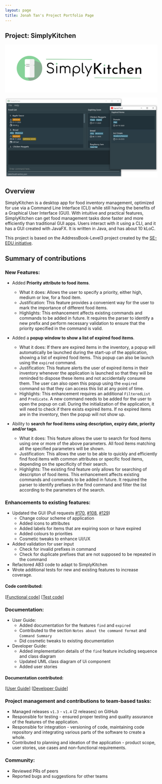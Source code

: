 ```yaml
---
layout: page
title: Jonah Tan's Project Portfolio Page
---
```


## Project: SimplyKitchen

![Application Logo](../images/Logo.png)

![SimplyKitchen UI](../images/Ui.png)

## Overview

SimplyKitchen is a desktop app for food inventory management, optimized for use via a Command Line Interface (CLI) while still having the benefits of a Graphical User Interface (GUI). With intuitive and practical features, SimplyKitchen can get food management tasks done faster and more efficiently than traditional GUI apps.
Users interact with it using a CLI, and it has a GUI created with JavaFX. It is written in Java, and has about 10 kLoC.

This project is based on the AddressBook-Level3 project created by the [SE-EDU initiative](https://se-education.org/).

## Summary of contributions

### New Features:

  * Added **Priority attribute to food items**.
    * What it does: Allows the user to specify a priority, either high, medium or low, for a food item.
    * Justification: This feature provides a convenient way for the user to mark the importance of different food items.
    * Highlights: This enhancement affects existing commands and commands to be added in future. It requires the parser to identify a new prefix and perform necessary validation to ensure that the priority specified in the command is valid.

  * Added a **popup window to show a list of expired food items**.
    * What it does: If there are expired items in the inventory, a popup will automatically be launched during the start-up of the application, showing a list of expired food items. This popup can also be launch using the `expired` command.
    * Justification: This feature alerts the user of expired items in their inventory whenever the application is launched so that they will be reminded to dispose these items and not accidentally consume them. The user can also open this popup using the `expired` command so that they can access this list at any point of time.
    * Highlights: This enhancement requires an additional `FilteredList` and `Predicate`. A new command needs to be added for the user to open the popup on call. During the initialization of the application, it will need to check if there exists expired items. If no expired items are in the inventory, then the popup will not show up. 

  * Ability to **search for food items using description, expiry date, priority and/or tags**.
    * What it does: This feature allows the user to search for food items using one or more of the above parameters. All food items matching all the specified parameters will be shown.
    * Justification: This allows the user to be able to quickly and efficiently find food items with common attributes or specific food items, depending on the specificity of their search. 
    * Highlights: The existing find feature only allows for searching of descripton of food items. This enhancement affects existing commands and commands to be added in future. It required the parser to identify prefixes in the find command and filter the list according to the parameters of the search.

### Enhancements to existing features:

  * Updated the GUI (Pull requests [\#170](https://github.com/AY2021S1-CS2103T-F13-4/tp/pull/170), [\#108](https://github.com/AY2021S1-CS2103T-F13-4/tp/pull/108), [\#129](https://github.com/AY2021S1-CS2103T-F13-4/tp/pull/129))
    * Change colour scheme of application
    * Added icons to attributes
    * Added labels for items that are expiring soon or have expired
    * Added colours to priorities
    * Cosmetic tweaks to enhance UI/UX
  * Added validation for user input
    * Check for invalid prefixes in command
    * Check for duplicate prefixes that are not supposed to be repeated in the command 
  * Refactored AB3 code to adapt to SimplyKitchen  
  * Wrote additional tests for new and existing features to increase coverage.

#### Code contributed: 
[[Functional code](https://nus-cs2103-ay2021s1.github.io/tp-dashboard/#breakdown=true&search=jonahtanjz&sort=groupTitle&sortWithin=title&since=2020-08-14&timeframe=commit&mergegroup=&groupSelect=groupByRepos&checkedFileTypes=docs~functional-code~test-code~other&tabOpen=true&tabType=authorship&zFR=false&until=2020-11-04&tabAuthor=jonahtanjz&tabRepo=AY2021S1-CS2103T-F13-4%2Ftp%5Bmaster%5D&authorshipIsMergeGroup=false&authorshipFileTypes=functional-code)] [[Test code](https://nus-cs2103-ay2021s1.github.io/tp-dashboard/#breakdown=true&search=jonahtanjz&sort=groupTitle&sortWithin=title&since=2020-08-14&timeframe=commit&mergegroup=&groupSelect=groupByRepos&checkedFileTypes=docs~functional-code~test-code~other&tabOpen=true&tabType=authorship&zFR=false&until=2020-11-04&tabAuthor=jonahtanjz&tabRepo=AY2021S1-CS2103T-F13-4%2Ftp%5Bmaster%5D&authorshipIsMergeGroup=false&authorshipFileTypes=test-code)]


### Documentation:
  * User Guide:
    * Added documentation for the features `find` and `expired`
    * Contributed to the section `Notes about the command format` and `Command Summary`   
    * Did cosmetic tweaks to existing documentation
  * Developer Guide:
    * Added implementation details of the `find` feature including sequence and class diagram
    * Updated UML class diagram of Ui component
    * Added user stories

#### Documentation contributed: 
[[User Guide](https://ay2021s1-cs2103t-f13-4.github.io/tp/UserGuide.html)] [[Developer Guide](https://ay2021s1-cs2103t-f13-4.github.io/tp/DeveloperGuide.html)]

### Project management and contributions to team-based tasks:
  * Managed releases `v1.3` - `v1.4` (2 releases) on GitHub
  * Responsible for testing - ensured proper testing and quality assurance of the features of the application.
  * Responsible for integration - versioning of code, maintaining code repository and integrating various parts of the software to create a whole.
  * Contributed to planning and ideation of the application - product scope, user stories, use cases and non-functional requirements. 

### Community:
  * Reviewed PRs of peers
  * Reported bugs and suggestions for other teams
